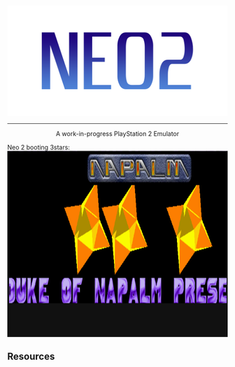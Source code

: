 ![Banner](resources/banner.png)

---

<p align="center">
A work-in-progress PlayStation 2 Emulator
</p>

Neo 2 booting 3stars:
![screenshot](resources/screenshot.png)

## Resources

